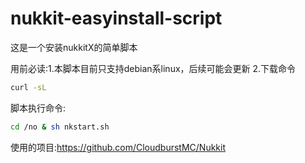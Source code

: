 # nukkit-easyinstall-script

这是一个安装nukkitX的简单脚本

用前必读:1.本脚本目前只支持debian系linux，后续可能会更新
2.下载命令 
```bash
curl -sL 
```

脚本执行命令:
```bash
cd /no & sh nkstart.sh
```

使用的项目:https://github.com/CloudburstMC/Nukkit
